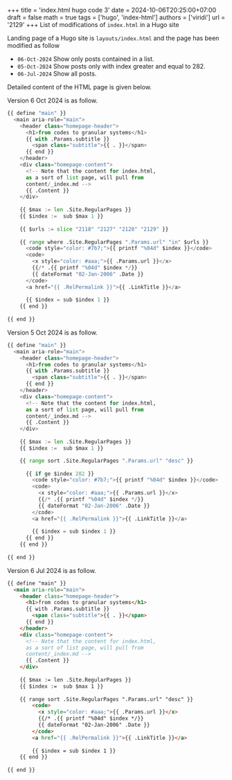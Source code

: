 +++
title = 'index.html hugo code 3'
date = 2024-10-06T20:25:00+07:00
draft = false
math = true
tags = ['hugo', 'index-html']
authors = ['viridi']
url = '2129'
+++
List of modifications of `index.html` in a Hugo site<!--more-->

Landing page of a Hugo site is `layouts/index.html` and the page has been modified as follow
+ `06-Oct-2024` Show only posts contained in a list.
+ `05-Oct-2024` Show posts only with index greater and equal to 282.
+ `06-Jul-2024` Show all posts.

Detailed content of the HTML page is given below.

Version 6 Oct 2024 is as follow.
```python
{{ define "main" }}
  <main aria-role="main">
    <header class="homepage-header">
      <h1>from codes to granular systems</h1>
      {{ with .Params.subtitle }}
        <span class="subtitle">{{ . }}</span>
      {{ end }}
    </header>
    <div class="homepage-content">
      <!-- Note that the content for index.html,
      as a sort of list page, will pull from
      content/_index.md -->
      {{ .Content }}
    </div>
    
    {{ $max := len .Site.RegularPages }}
    {{ $index :=  sub $max 1 }}
    
    {{ $urls := slice "2118" "2127" "2128" "2129" }}
    
    {{ range where .Site.RegularPages ".Params.url" "in" $urls }}
      <code style="color: #7b7;">{{ printf "%04d" $index }}</code>
      <code>
        <x style="color: #aaa;">{{ .Params.url }}</x>
        {{/* .{{ printf "%04d" $index */}}
        {{ dateFormat "02-Jan-2006" .Date }}
      </code>
      <a href="{{ .RelPermalink }}">{{ .LinkTitle }}</a>
      
      {{ $index = sub $index 1 }}
    {{ end }}
   
{{ end }}
```

Version 5 Oct 2024 is as follow.

```python
{{ define "main" }}
  <main aria-role="main">
    <header class="homepage-header">
      <h1>from codes to granular systems</h1>
      {{ with .Params.subtitle }}
        <span class="subtitle">{{ . }}</span>
      {{ end }}
    </header>
    <div class="homepage-content">
      <!-- Note that the content for index.html,
      as a sort of list page, will pull from
      content/_index.md -->
      {{ .Content }}
    </div>
    
    {{ $max := len .Site.RegularPages }}
    {{ $index :=  sub $max 1 }}

    {{ range sort .Site.RegularPages ".Params.url" "desc" }}
      
      {{ if ge $index 282 }}
        <code style="color: #7b7;">{{ printf "%04d" $index }}</code>
        <code>
          <x style="color: #aaa;">{{ .Params.url }}</x>
          {{/* .{{ printf "%04d" $index */}}
          {{ dateFormat "02-Jan-2006" .Date }}
        </code>
        <a href="{{ .RelPermalink }}">{{ .LinkTitle }}</a>
        
        {{ $index = sub $index 1 }}
      {{ end }}
    {{ end }}
   
{{ end }}
```

Version 6 Jul 2024 is as follow.

```html
{{ define "main" }}
  <main aria-role="main">
    <header class="homepage-header">
      <h1>from codes to granular systems</h1>
      {{ with .Params.subtitle }}
        <span class="subtitle">{{ . }}</span>
      {{ end }}
    </header>
    <div class="homepage-content">
      <!-- Note that the content for index.html,
      as a sort of list page, will pull from
      content/_index.md -->
      {{ .Content }}
    </div>
    
    {{ $max := len .Site.RegularPages }}
    {{ $index :=  sub $max 1 }}
    
    {{ range sort .Site.RegularPages ".Params.url" "desc" }}
        <code>
          <x style="color: #aaa;">{{ .Params.url }}</x>
          {{/* .{{ printf "%04d" $index */}}
          {{ dateFormat "02-Jan-2006" .Date }}
        </code>
        <a href="{{ .RelPermalink }}">{{ .LinkTitle }}</a>
        
        {{ $index = sub $index 1 }}
    {{ end }}
   
{{ end }}
```

